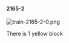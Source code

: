 #### 2165-2
![train-2165-2-0.png](https://github.com/lil-lab/nlvr/raw/master/nlvr/train/images/50/train-2165-2-0.png "train-2165-2-0.png")

There is 1 yellow block